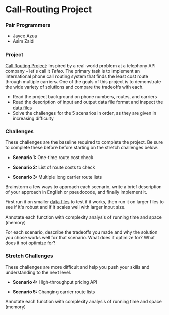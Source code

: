 # Call-Routing Project
### Pair Programmers
 - Jayce Azua
 - Asim Zaidi

### Project
[Call Routing Project]:
Inspired by a real-world problem at a telephony API company – let's call it *Teleo*.
The primary task is to implement an international phone call routing system that finds the least cost route through multiple carriers.
One of the goals of this project is to demonstrate the wide variety of solutions and compare the tradeoffs with each.

- Read the project background on phone numbers, routes, and carriers
- Read the description of input and output data file format and inspect the [data files]
- Solve the challenges for the 5 scenarios in order, as they are given in increasing difficulty

### Challenges
These challenges are the baseline required to complete the project.
Be sure to complete these before before starting on the stretch challenges below.

- **Scenario 1:** One-time route cost check

- **Scenario 2:** List of route costs to check

- **Scenario 3:** Multiple long carrier route lists

Brainstorm a few ways to approach each scenario, write a brief description of your approach in English or pseudocode, and finally implement it.

First run it on smaller [data files] to test if it works, then run it on larger files to see if it's robust and if it scales well with larger input size.

Annotate each function with complexity analysis of running time and space (memory)

For each scenario, describe the tradeoffs you made and why the solution you chose works well for that scenario. What does it optimize for? What does it not optimize for?

### Stretch Challenges
These challenges are more difficult and help you push your skills and understanding to the next level.

- **Scenario 4:** High-throughput pricing API

- **Scenario 5:** Changing carrier route lists

Annotate each function with complexity analysis of running time and space (memory)

[call routing project]: CallRoutingProject.pdf
[data files]: http://make.sc/db-phone-call-routing